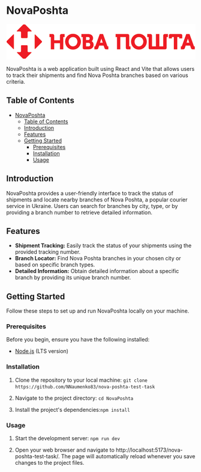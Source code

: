 # NovaPoshta

![NovaPoshta Logo](./src/assets/np_for_readme.png)

NovaPoshta is a web application built using React and Vite that allows users to track their shipments and find Nova Poshta branches based on various criteria.

## Table of Contents

- [NovaPoshta](#novaposhta)
  - [Table of Contents](#table-of-contents)
  - [Introduction](#introduction)
  - [Features](#features)
  - [Getting Started](#getting-started)
    - [Prerequisites](#prerequisites)
    - [Installation](#installation)
    - [Usage](#usage)

## Introduction

NovaPoshta provides a user-friendly interface to track the status of shipments and locate nearby branches of Nova Poshta, a popular courier service in Ukraine. Users can search for branches by city, type, or by providing a branch number to retrieve detailed information.

## Features

- **Shipment Tracking:** Easily track the status of your shipments using the provided tracking number.
- **Branch Locator:** Find Nova Poshta branches in your chosen city or based on specific branch types.
- **Detailed Information:** Obtain detailed information about a specific branch by providing its unique branch number.

## Getting Started

Follow these steps to set up and run NovaPoshta locally on your machine.

### Prerequisites

Before you begin, ensure you have the following installed:

- [Node.js](https://nodejs.org/) (LTS version)

### Installation

1. Clone the repository to your local machine: `git clone https://github.com/NNaumenko83/nova-poshta-test-task`

2. Navigate to the project directory: `cd NovaPoshta`

3. Install the project's dependencies:`npm install`

### Usage

1. Start the development server: `npm run dev`

2. Open your web browser and navigate to http://localhost:5173/nova-poshta-test-task/. The page will automatically reload whenever you save changes to the project files.
